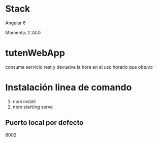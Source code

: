 # Stack

Angular 6

Momentjs 2.24.0

# tutenWebApp

consume servicio rest y devuelve la hora en el uso horario que obtuvo 

# Instalación linea de comando

1. npm install
2. npm start/ng serve

## Puerto local por defecto

8002

